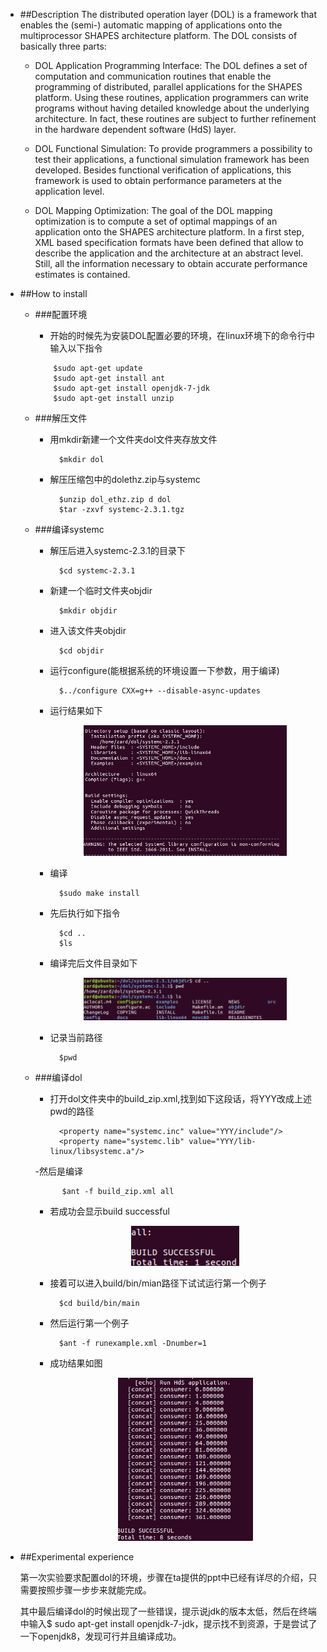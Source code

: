 - ##Description
	The distributed operation layer (DOL) is a framework that enables the (semi-) automatic mapping of applications onto the multiprocessor SHAPES architecture platform. The DOL consists of basically three parts:
	
	- DOL Application Programming Interface: The DOL defines a set of computation and communication routines that enable the programming of distributed, parallel applications for the SHAPES platform. Using these routines, application programmers can write programs without having detailed knowledge about the underlying architecture. In fact, these routines are subject to further refinement in the hardware dependent software (HdS) layer.
		
	- DOL Functional Simulation: To provide programmers a possibility to test their applications, a functional simulation framework has been developed. Besides functional verification of applications, this framework is used to obtain performance parameters at the application level.
		
	- DOL Mapping Optimization: The goal of the DOL mapping optimization is to compute a set of optimal mappings of an application onto the SHAPES architecture platform. In a first step, XML based specification formats have been defined that allow to describe the application and the architecture at an abstract level. Still, all the information necessary to obtain accurate performance estimates is contained.
		
- ##How to install

	- ###配置环境
		- 开始的时候先为安装DOL配置必要的环境，在linux环境下的命令行中输入以下指令
	
		```
			$sudo apt-get update
			$sudo apt-get install ant
			$sudo apt-get install openjdk-7-jdk
			$sudo apt-get install unzip
		```
	- ###解压文件
		- 用mkdir新建一个文件夹dol文件夹存放文件

				$mkdir dol
		- 解压压缩包中的dolethz.zip与systemc

				$unzip dol_ethz.zip d dol
				$tar -zxvf systemc-2.3.1.tgz

	- ###编译systemc
		- 解压后进入systemc-2.3.1的目录下

				$cd systemc-2.3.1
		- 新建一个临时文件夹objdir

				$mkdir objdir
		- 进入该文件夹objdir

				$cd objdir
		- 运行configure(能根据系统的环境设置一下参数，用于编译)

				$../configure CXX=g++ --disable-async-updates
		- 运行结果如下
			<div align="center"><img src="https://github.com/Izumisakai/ES2016_14353096/blob/master/image/4.png" width="75%",height="75%"></div>
		- 编译

				$sudo make install
		- 先后执行如下指令

				$cd ..        
				$ls
		- 编译完后文件目录如下
			<div align="center"><img src="https://github.com/Izumisakai/ES2016_14353096/blob/master/image/5.png" width="75%",height="75%"></div>
		- 记录当前路径

				$pwd

	- ###编译dol
		- 打开dol文件夹中的build_zip.xml,找到如下这段话，将YYY改成上述pwd的路径

				<property name="systemc.inc" value="YYY/include"/>
				<property name="systemc.lib" value="YYY/lib-linux/libsystemc.a"/>
		-然后是编译

				$ant -f build_zip.xml all
		- 若成功会显示build successful

			<div align="center"><img src="https://github.com/Izumisakai/ES2016_14353096/blob/master/image/3.png" width="40%",height="40%"></div>
		- 接着可以进入build/bin/mian路径下试试运行第一个例子

				$cd build/bin/main
		- 然后运行第一个例子

				$ant -f runexample.xml -Dnumber=1
		- 成功结果如图

			<div align="center"><img src="https://github.com/Izumisakai/ES2016_14353096/blob/master/image/1.png" width="50%",height="50%"></div>

- ##Experimental experience

	第一次实验要求配置dol的环境，步骤在ta提供的ppt中已经有详尽的介绍，只需要按照步骤一步步来就能完成。
	
	其中最后编译dol的时候出现了一些错误，提示说jdk的版本太低，然后在终端中输入$ sudo apt-get install openjdk-7-jdk，提示找不到资源，于是尝试了一下openjdk8，发现可行并且编译成功。


